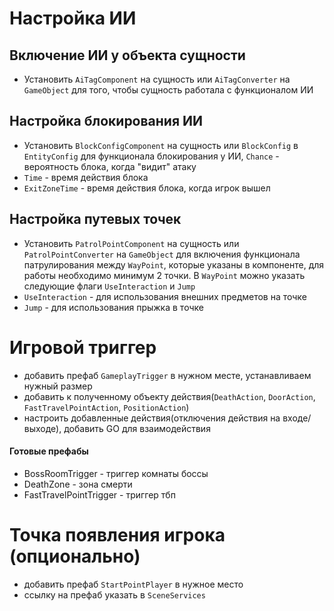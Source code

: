 # Настройка ИИ

## Включение ИИ у объекта сущности

- Установить `AiTagComponent` на сущность или `AiTagConverter` на `GameObject` для того, чтобы сущность работала с функционалом ИИ

## Настройка блокирования ИИ

- Установить `BlockConfigComponent` на сущность или `BlockConfig` в `EntityConfig` для функционала блокирования у ИИ, `Chance` - вероятность блока, когда "видит" атаку
- `Time` - время действия блока
- `ExitZoneTime` - время действия блока, когда игрок вышел

## Настройка путевых точек

- Установить `PatrolPointComponent` на сущность или `PatrolPointConverter` на `GameObject` для включения функционала патрулирования между `WayPoint`, которые указаны в компоненте, для работы необходимо минимум 2 точки. В `WayPoint` можно указать следующие флаги `UseInteraction` и `Jump`
- `UseInteraction` - для использования внешних предметов на точке
- `Jump` - для использования прыжка в точке

# Игровой триггер

- добавить префаб `GameplayTrigger` в нужном месте, устанавливаем нужный размер
- добавить к полученному объекту действия(`DeathAction`, `DoorAction`, `FastTravelPointAction`, `PositionAction`)
- настроить добавленные действия(отключения действия на входе/выходе), добавить GO для взаимодействия

#### Готовые префабы

- BossRoomTrigger - триггер комнаты боссы
- DeathZone - зона смерти
- FastTravelPointTrigger - триггер тбп

# Точка появления игрока (опционально)

- добавить префаб `StartPointPlayer` в нужное место
- ссылку на префаб указать в `SceneServices`
